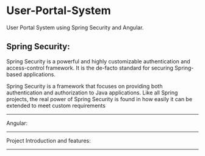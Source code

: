 # User-Portal-System

User Portal System using Spring Security and Angular.

Spring Security:
--------------------------------------------------------------------------------------------------------------------------------------------------------------------
Spring Security is a powerful and highly customizable authentication and access-control framework. It is the de-facto standard for securing Spring-based applications.

Spring Security is a framework that focuses on providing both authentication and authorization to Java applications. Like all Spring projects, the real power of Spring Security is found in how easily it can be extended to meet custom requirements


--------------------------------------------------------------------------------------------------------------------------------------------------------------------
Angular:


--------------------------------------------------------------------------------------------------------------------------------------------------------------------
Project Introduction and features:



--------------------------------------------------------------------------------------------------------------------------------------------------------------------
